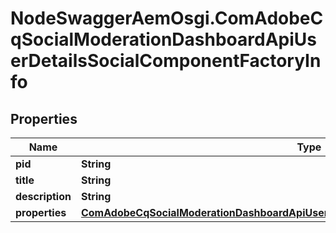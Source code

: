 # NodeSwaggerAemOsgi.ComAdobeCqSocialModerationDashboardApiUserDetailsSocialComponentFactoryInfo

## Properties

Name | Type | Description | Notes
------------ | ------------- | ------------- | -------------
**pid** | **String** |  | [optional] 
**title** | **String** |  | [optional] 
**description** | **String** |  | [optional] 
**properties** | [**ComAdobeCqSocialModerationDashboardApiUserDetailsSocialComponentFactoryProperties**](ComAdobeCqSocialModerationDashboardApiUserDetailsSocialComponentFactoryProperties.md) |  | [optional] 


